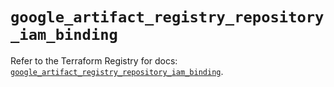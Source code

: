 # `google_artifact_registry_repository_iam_binding`

Refer to the Terraform Registry for docs: [`google_artifact_registry_repository_iam_binding`](https://registry.terraform.io/providers/hashicorp/google-beta/6.30.0/docs/resources/google_artifact_registry_repository_iam_binding).
